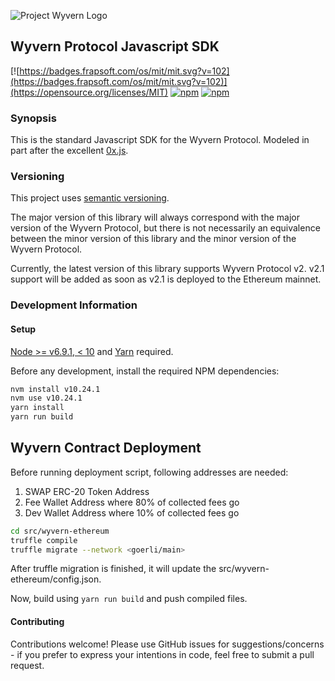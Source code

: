 ![Project Wyvern Logo](https://media.githubusercontent.com/media/ProjectWyvern/wyvern-branding/master/logo/logo-square-red-transparent-200x200.png?raw=true "Project Wyvern Logo")

## Wyvern Protocol Javascript SDK

[![https://badges.frapsoft.com/os/mit/mit.svg?v=102](https://badges.frapsoft.com/os/mit/mit.svg?v=102)](https://opensource.org/licenses/MIT) [![npm](https://img.shields.io/npm/v/wyvern-js.svg)](https://www.npmjs.com/package/wyvern-js) [![npm](https://img.shields.io/npm/dt/wyvern-js.svg)](https://www.npmjs.com/package/wyvern-js)

### Synopsis

This is the standard Javascript SDK for the Wyvern Protocol. Modeled in part after the excellent [0x.js](https://github.com/0xProject/0x.js).

### Versioning

This project uses [semantic versioning](https://semver.org/).

The major version of this library will always correspond with the major version of the Wyvern Protocol, but there is not necessarily an equivalence between the minor version of this library and the minor version of the Wyvern Protocol.

Currently, the latest version of this library supports Wyvern Protocol v2. v2.1 support will be added as soon as v2.1 is deployed to the Ethereum mainnet.

### Development Information

#### Setup

[Node >= v6.9.1, < 10](https://nodejs.org/en/) and [Yarn](https://yarnpkg.com/en/) required.

Before any development, install the required NPM dependencies:

```bash
nvm install v10.24.1
nvm use v10.24.1
yarn install
yarn run build
```

## Wyvern Contract Deployment

Before running deployment script, following addresses are needed:
1) SWAP ERC-20 Token Address
2) Fee Wallet Address where 80% of collected fees go
3) Dev Wallet Address where 10% of collected fees go


```bash
cd src/wyvern-ethereum
truffle compile
truffle migrate --network <goerli/main>
```

After truffle migration is finished, it will update the src/wyvern-ethereum/config.json. 

Now, build using `yarn run build` and push compiled files.

#### Contributing

Contributions welcome! Please use GitHub issues for suggestions/concerns - if you prefer to express your intentions in code, feel free to submit a pull request.
